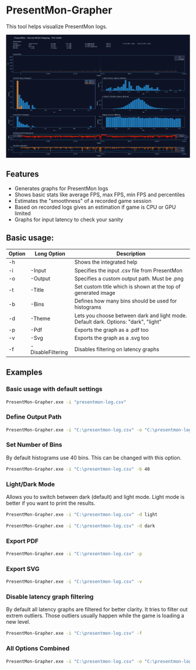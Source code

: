 # PresentMon-Grapher

This tool helps visualize PresentMon logs.

![Example of the generated PNG](/assets/screenshot2.png)

## Features

- Generates graphs for PresentMon logs
- Shows basic stats like average FPS, max FPS, min FPS and percentiles
- Estimates the "smoothness" of a recorded game session
- Based on recorded logs gives an estimation if game is CPU or GPU limited
- Graphs for input latency to check your sanity

## Basic usage:

| Option | Long Option       | Description                                                                         |
| ------ | ----------------- | ----------------------------------------------------------------------------------- |
| -h     |                   | Shows the integrated help                                                           |
| -i     | -Input            | Specifies the input .csv file from PresentMon                                       |
| -o     | -Output           | Specifies a custom output path. Must be .png                                        |
| -t     | -Title            | Set custom title which is shown at the top of generated image                       |
| -b     | -Bins             | Defines how many bins should be used for histograms                                 |
| -d     | -Theme            | Lets you choose between dark and light mode. Default dark. Options: "dark", "light" |
| -p     | -Pdf              | Exports the graph as a .pdf too                                                     |
| -v     | -Svg              | Exports the graph as a .svg too                                                     |
| -f     | -DisableFiltering | Disables filtering on latency graphs                                                |

## Examples

### Basic usage with default settings

```cmd
PresentMon-Grapher.exe -i "presentmon-log.csv"
```

### Define Output Path

```cmd
PresentMon-Grapher.exe -i "C:\presentmon-log.csv" -o "C:\presentmon-log.png"
```

### Set Number of Bins

By default histograms use 40 bins. This can be changed with this option.

```cmd
PresentMon-Grapher.exe -i "C:\presentmon-log.csv" -b 40
```

### Light/Dark Mode

Allows you to switch between dark (default) and light mode. Light mode is better if you want to print the results.

```cmd
PresentMon-Grapher.exe -i "C:\presentmon-log.csv" -d light
```

```cmd
PresentMon-Grapher.exe -i "C:\presentmon-log.csv" -d dark
```

### Export PDF

```cmd
PresentMon-Grapher.exe -i "C:\presentmon-log.csv" -p
```

### Export SVG

```cmd
PresentMon-Grapher.exe -i "C:\presentmon-log.csv" -v
```

### Disable latency graph filtering

By default all latency graphs are filtered for better clarity. It tries to filter out extrem outliers. Those outliers usually happen while the game is loading a new level.

```cmd
PresentMon-Grapher.exe -i "C:\presentmon-log.csv" -f
```

### All Options Combined

```cmd
PresentMon-Grapher.exe -i "C:\presentmon-log.csv" -o "C:\presentmon-log.png" -b 40 -d light -p -v -f
```
